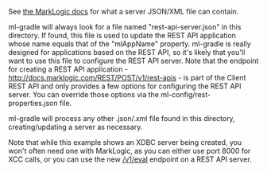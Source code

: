 See [the MarkLogic docs](http://docs.marklogic.com/REST/POST/manage/v2/servers) for what a server JSON/XML file can contain.

ml-gradle will always look for a file named "rest-api-server.json" in this directory. If found, this file is used to
update the REST API application whose name equals that of the "mlAppName" property. ml-gradle is really designed for
applications based on the REST API, so it's likely that you'll want to use this file to configure the REST API server. 
Note that the endpoint for creating a REST API application - http://docs.marklogic.com/REST/POST/v1/rest-apis - is
part of the Client REST API and only provides a few options for configuring the REST API server. You can override 
those options via the ml-config/rest-properties.json file. 

ml-gradle will process any other .json/.xml file found in this directory, creating/updating a server as necessary.

Note that while this example shows an XDBC server being created, you won't often need one with MarkLogic, as you can
either use port 8000 for XCC calls, or you can use the new [/v1/eval](http://docs.marklogic.com/REST/POST/v1/eval) 
endpoint on a REST API server.
 